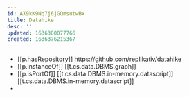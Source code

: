 ```yaml
---
id: AX9kK9Nq7j6jGQmsutwBx
title: Datahike
desc: ''
updated: 1636380077766
created: 1636376215367
---
```


- [[p.hasRepository]] https://github.com/replikativ/datahike
- [[p.instanceOf]] [[t.cs.data.DBMS.graph]]
- [[p.isPortOf]] [[t.cs.data.DBMS.in-memory.datascript]] [[t.cs.data.DBMS.in-memory.datascript]] 
- 
